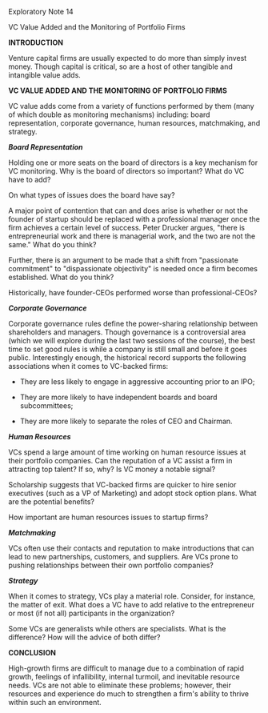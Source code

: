 Exploratory Note 14

VC Value Added and the Monitoring of Portfolio Firms

**INTRODUCTION**

Venture capital firms are usually expected to do more than simply invest
money. Though capital is critical, so are a host of other tangible and
intangible value adds.

**VC VALUE ADDED AND THE MONITORING OF PORTFOLIO FIRMS**

VC value adds come from a variety of functions performed by them (many
of which double as monitoring mechanisms) including: board
representation, corporate governance, human resources, matchmaking, and
strategy.

***Board Representation***

Holding one or more seats on the board of directors is a key mechanism
for VC monitoring. Why is the board of directors so important? What do
VC have to add?

On what types of issues does the board have say?

A major point of contention that can and does arise is whether or not
the founder of startup should be replaced with a professional manager
once the firm achieves a certain level of success. Peter Drucker argues,
"there is entrepreneurial work and there is managerial work, and the two
are not the same." What do you think?

Further, there is an argument to be made that a shift from "passionate
commitment" to "dispassionate objectivity" is needed once a firm becomes
established. What do you think?

Historically, have founder-CEOs performed worse than professional-CEOs?

***Corporate Governance***

Corporate governance rules define the power-sharing relationship between
shareholders and managers. Though governance is a controversial area
(which we will explore during the last two sessions of the course), the
best time to set good rules is while a company is still small and before
it goes public. Interestingly enough, the historical record supports the
following associations when it comes to VC-backed firms:

-   They are less likely to engage in aggressive accounting prior to an
    IPO;

-   They are more likely to have independent boards and board
    subcommittees;

-   They are more likely to separate the roles of CEO and Chairman.

***Human Resources***

VCs spend a large amount of time working on human resource issues at
their portfolio companies. Can the reputation of a VC assist a firm in
attracting top talent? If so, why? Is VC money a notable signal?

Scholarship suggests that VC-backed firms are quicker to hire senior
executives (such as a VP of Marketing) and adopt stock option plans.
What are the potential benefits?

How important are human resources issues to startup firms?

***Matchmaking***

VCs often use their contacts and reputation to make introductions that
can lead to new partnerships, customers, and suppliers. Are VCs prone to
pushing relationships between their own portfolio companies?

***Strategy***

When it comes to strategy, VCs play a material role. Consider, for
instance, the matter of exit. What does a VC have to add relative to the
entrepreneur or most (if not all) participants in the organization?

Some VCs are generalists while others are specialists. What is the
difference? How will the advice of both differ?

**CONCLUSION**

High-growth firms are difficult to manage due to a combination of rapid
growth, feelings of infallibility, internal turmoil, and inevitable
resource needs. VCs are not able to eliminate these problems; however,
their resources and experience do much to strengthen a firm's ability to
thrive within such an environment.
